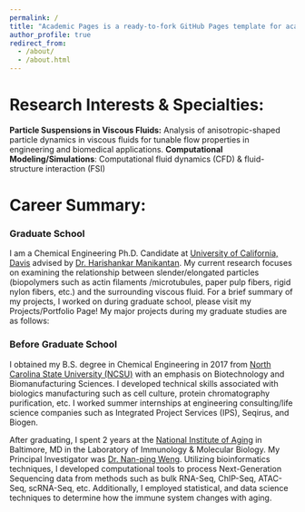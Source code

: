 ```yaml
---
permalink: /
title: "Academic Pages is a ready-to-fork GitHub Pages template for academic personal websites"
author_profile: true
redirect_from: 
  - /about/
  - /about.html
---
```


# Research Interests & Specialties:
**Particle Suspensions in Viscous Fluids:** Analysis of anisotropic-shaped particle dynamics in viscous fluids for tunable flow properties in engineering and biomedical applications.
**Computational Modeling/Simulations**: Computational fluid dynamics (CFD) & fluid-structure interaction (FSI)

# Career Summary:

### Graduate School 
I am a Chemical Engineering Ph.D. Candidate at [University of California, Davis](https://che.engineering.ucdavis.edu/) advised by [Dr. Harishankar Manikantan](https://manikantan.faculty.ucdavis.edu/research/). My current research focuses on examining the relationship between slender/elongated particles (biopolymers such as actin filaments /microtubules, paper pulp fibers, rigid nylon fibers, etc.) and the surrounding viscous fluid. For a brief summary of my projects, I worked on during graduate school, please visit my Projects/Portfolio Page! My major projects during my graduate studies are as follows:


### Before Graduate School
I obtained my B.S. degree in Chemical Engineering in 2017 from [North Carolina State University (NCSU)](https://cbe.ncsu.edu/) with an emphasis on Biotechnology and Biomanufacturing Sciences. I developed technical skills associated with biologics manufacturing such as cell culture, protein chromatography purification, etc. I worked summer internships at engineering consulting/life science companies such as Integrated Project Services (IPS), Seqirus, and Biogen. 

After graduating, I spent 2 years at the [National Institute of Aging](https://www.nia.nih.gov/) in Baltimore, MD in the Laboratory of Immunology & Molecular Biology. My Principal Investigator was [Dr. Nan-ping Weng](https://irp.nih.gov/pi/nan-ping-weng). Utilizing bioinformatics techniques, I developed computational tools to process Next-Generation Sequencing data from methods such as bulk RNA-Seq, ChIP-Seq, ATAC-Seq, scRNA-Seq, etc. Additionally, I employed statistical, and data science techniques to determine how the immune system changes with aging. 